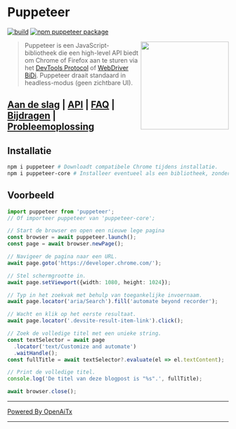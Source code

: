 # Puppeteer

[![build](https://github.com/puppeteer/puppeteer/actions/workflows/ci.yml/badge.svg?branch=main)](https://github.com/puppeteer/puppeteer/actions/workflows/ci.yml)
[![npm puppeteer package](https://img.shields.io/npm/v/puppeteer.svg)](https://npmjs.org/package/puppeteer)

<img src="https://user-images.githubusercontent.com/10379601/29446482-04f7036a-841f-11e7-9872-91d1fc2ea683.png" height="200" align="right"/>

> Puppeteer is een JavaScript-bibliotheek die een high-level API biedt om
> Chrome of Firefox aan te sturen via het
> [DevTools Protocol](https://chromedevtools.github.io/devtools-protocol/) of [WebDriver BiDi](https://pptr.dev/webdriver-bidi).
> Puppeteer draait standaard in headless-modus (geen zichtbare UI).

## [Aan de slag](https://pptr.dev/docs) | [API](https://pptr.dev/api) | [FAQ](https://pptr.dev/faq) | [Bijdragen](https://pptr.dev/contributing) | [Probleemoplossing](https://pptr.dev/troubleshooting)

## Installatie

```bash npm2yarn
npm i puppeteer # Downloadt compatibele Chrome tijdens installatie.
npm i puppeteer-core # Installeer eventueel als een bibliotheek, zonder Chrome te downloaden.
```

## Voorbeeld

```ts
import puppeteer from 'puppeteer';
// Of importeer puppeteer van 'puppeteer-core';

// Start de browser en open een nieuwe lege pagina
const browser = await puppeteer.launch();
const page = await browser.newPage();

// Navigeer de pagina naar een URL.
await page.goto('https://developer.chrome.com/');

// Stel schermgrootte in.
await page.setViewport({width: 1080, height: 1024});

// Typ in het zoekvak met behulp van toegankelijke invoernaam.
await page.locator('aria/Search').fill('automate beyond recorder');

// Wacht en klik op het eerste resultaat.
await page.locator('.devsite-result-item-link').click();

// Zoek de volledige titel met een unieke string.
const textSelector = await page
  .locator('text/Customize and automate')
  .waitHandle();
const fullTitle = await textSelector?.evaluate(el => el.textContent);

// Print de volledige titel.
console.log('De titel van deze blogpost is "%s".', fullTitle);

await browser.close();
```

---

[Powered By OpenAiTx](https://github.com/OpenAiTx/OpenAiTx)

---